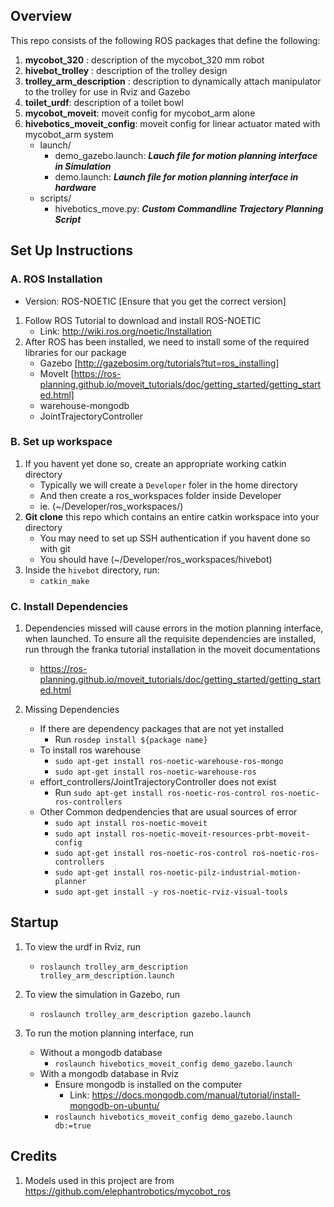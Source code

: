## Overview
This repo consists of the following ROS packages that define the following:
1. **mycobot_320** : description of the mycobot_320 mm robot
2. **hivebot_trolley** : description of the trolley design
3. **trolley_arm_description** : description to dynamically attach manipulator to the trolley for use in Rviz and Gazebo
4. **toilet_urdf**: description of a toilet bowl
5. **mycobot_moveit**: moveit config for mycobot_arm alone
6. **hivebotics_moveit_config**: moveit config for linear actuator mated with mycobot_arm system
    - launch/
      - demo_gazebo.launch: ***Lauch file for motion planning interface in Simulation***
      - demo.launch: ***Launch file for motion planning interface in hardware***
    - scripts/
      - hivebotics_move.py: ***Custom Commandline Trajectory Planning Script***

## Set Up Instructions


### A. ROS Installation
  
  * Version: ROS-NOETIC [Ensure that you get the correct version]
  1. Follow ROS Tutorial to download and install ROS-NOETIC
     - Link: http://wiki.ros.org/noetic/Installation
  2. After ROS has been installed, we need to install some of the required libraries for our package
      - Gazebo [http://gazebosim.org/tutorials?tut=ros_installing]
      - MoveIt [https://ros-planning.github.io/moveit_tutorials/doc/getting_started/getting_started.html]
      - warehouse-mongodb
      - JointTrajectoryController

### B. Set up workspace
  1. If you havent yet done so, create an appropriate working catkin directory
      - Typically we will create a `Developer` foler in the home directory
      - And then create a ros_workspaces folder inside Developer
      - ie. (~/Developer/ros_workspaces/)
  2. **Git clone** this repo which contains an entire catkin workspace into your directory
      - You may need to set up SSH authentication if you havent done so with git
      - You should have (~/Developer/ros_workspaces/hivebot)
  3. Inside the `hivebot` directory, run:
      - `catkin_make`

### C. Install Dependencies
1. Dependencies missed will cause errors in the motion planning interface, when launched. To ensure all the requisite dependencies are installed, run through the franka tutorial installation in the moveit documentations
    - https://ros-planning.github.io/moveit_tutorials/doc/getting_started/getting_started.html

2. Missing Dependencies
    - If there are dependency packages that are not yet installed
      - Run `rosdep install ${package name}`
    - To install ros warehouse
      - `sudo apt-get install ros-noetic-warehouse-ros-mongo`
      - `sudo apt-get install ros-noetic-warehouse-ros`
    - effort_controllers/JointTrajectoryController does not exist
      - Run `sudo apt-get install ros-noetic-ros-control ros-noetic-ros-controllers`
    - Other Common dedpendencies that are usual sources of error
      - `sudo apt install ros-noetic-moveit`
      - `sudo apt install ros-noetic-moveit-resources-prbt-moveit-config`
      - `sudo apt-get install ros-noetic-ros-control ros-noetic-ros-controllers`
      - `sudo apt-get install ros-noetic-pilz-industrial-motion-planner`
      - `sudo apt-get install -y ros-noetic-rviz-visual-tools`

## Startup 
1. To view the urdf in Rviz, run
    -  `roslaunch trolley_arm_description trolley_arm_description.launch`

2. To view the simulation in Gazebo, run
    - `roslaunch trolley_arm_description gazebo.launch`

3. To run the motion planning interface, run
    - Without a mongodb database
      - `roslaunch hivebotics_moveit_config demo_gazebo.launch`
    - With a mongodb database in Rviz
      - Ensure mongodb is installed on the computer
        - Link: https://docs.mongodb.com/manual/tutorial/install-mongodb-on-ubuntu/
      - `roslaunch hivebotics_moveit_config demo_gazebo.launch db:=true`

## Credits
1. Models used in this project are from https://github.com/elephantrobotics/mycobot_ros
